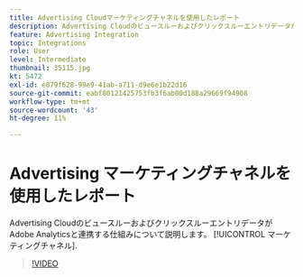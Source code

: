 ```yaml
---
title: Advertising Cloudマーケティングチャネルを使用したレポート
description: Advertising CloudのビュースルーおよびクリックスルーエントリデータがAdobe Analyticsマーケティングチャネルと連携する仕組みについて説明します。
feature: Advertising Integration
topic: Integrations
role: User
level: Intermediate
thumbnail: 35115.jpg
kt: 5472
exl-id: e879f628-99e9-41ab-a711-d9e6e1b22d16
source-git-commit: eabf80121425753fb3f6ab00d188a29669f94908
workflow-type: tm+mt
source-wordcount: '43'
ht-degree: 11%

---
```


# Advertising マーケティングチャネルを使用したレポート

Advertising CloudのビュースルーおよびクリックスルーエントリデータがAdobe Analyticsと連携する仕組みについて説明します。 [!UICONTROL マーケティングチャネル].

>[!VIDEO](https://video.tv.adobe.com/v/35115/?quality=12&learn=on)
